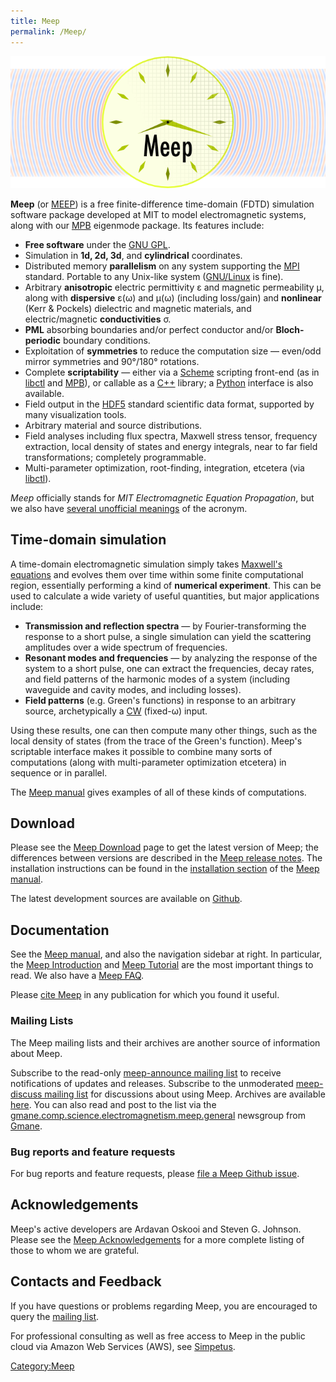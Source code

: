 ```yaml
---
title: Meep
permalink: /Meep/
---
```



![440px|center|Meep logo banner](images/Meep-banner.png)

 **Meep** (or [MEEP](Meep_acronym_expansions.md)) is a free finite-difference time-domain (FDTD) simulation software package developed at MIT to model electromagnetic systems, along with our [MPB](http://ab-initio.mit.edu/wiki/index.php/MPB) eigenmode package. Its features include:

-   **Free software** under the [GNU GPL](https://en.wikipedia.org/wiki/GNU_General_Public_License).
-   Simulation in **1d, 2d, 3d**, and **cylindrical** coordinates.
-   Distributed memory **parallelism** on any system supporting the [MPI](https://en.wikipedia.org/wiki/MPI) standard. Portable to any Unix-like system ([GNU/Linux](https://en.wikipedia.org/wiki/Linux) is fine).
-   Arbitrary **anisotropic** electric permittivity ε and magnetic permeability μ, along with **dispersive** ε(ω) and μ(ω) (including loss/gain) and **nonlinear** (Kerr & Pockels) dielectric and magnetic materials, and electric/magnetic **conductivities** σ.
-   **PML** absorbing boundaries and/or perfect conductor and/or **Bloch-periodic** boundary conditions.
-   Exploitation of **symmetries** to reduce the computation size — even/odd mirror symmetries and 90°/180° rotations.
-   Complete **scriptability** — either via a [Scheme](https://en.wikipedia.org/wiki/Scheme_programming_language) scripting front-end (as in [libctl](http://ab-initio.mit.edu/wiki/index.php/Libctl) and [MPB](http://ab-initio.mit.edu/wiki/index.php/MPB)), or callable as a [C++](https://en.wikipedia.org/wiki/C_plus_plus) library; a [Python](https://en.wikipedia.org/wiki/Python_programming_language) interface is also available.
-   Field output in the [HDF5](https://en.wikipedia.org/wiki/HDF5) standard scientific data format, supported by many visualization tools.
-   Arbitrary material and source distributions.
-   Field analyses including flux spectra, Maxwell stress tensor, frequency extraction, local density of states and energy integrals, near to far field transformations; completely programmable.
-   Multi-parameter optimization, root-finding, integration, etcetera (via [libctl](http://ab-initio.mit.edu/wiki/index.php/Libctl)).

*Meep* officially stands for *MIT Electromagnetic Equation Propagation*, but we also have [several unofficial meanings](Meep_acronym_expansions.md) of the acronym.

Time-domain simulation
----------------------

A time-domain electromagnetic simulation simply takes [Maxwell's equations](https://en.wikipedia.org/wiki/Maxwell's_equations) and evolves them over time within some finite computational region, essentially performing a kind of **numerical experiment**. This can be used to calculate a wide variety of useful quantities, but major applications include:

-   **Transmission and reflection spectra** — by Fourier-transforming the response to a short pulse, a single simulation can yield the scattering amplitudes over a wide spectrum of frequencies.
-   **Resonant modes and frequencies** — by analyzing the response of the system to a short pulse, one can extract the frequencies, decay rates, and field patterns of the harmonic modes of a system (including waveguide and cavity modes, and including losses).
-   **Field patterns** (e.g. Green's functions) in response to an arbitrary source, archetypically a [CW](https://en.wikipedia.org/wiki/Continuous_wave) (fixed-ω) input.

Using these results, one can then compute many other things, such as the local density of states (from the trace of the Green's function). Meep's scriptable interface makes it possible to combine many sorts of computations (along with multi-parameter optimization etcetera) in sequence or in parallel.

The [Meep manual](Meep_manual.md) gives examples of all of these kinds of computations.

Download
--------

Please see the [Meep Download](Meep_Download.md) page to get the latest version of Meep; the differences between versions are described in the [Meep release notes](Meep_release_notes.md). The installation instructions can be found in the [installation section](Meep_installation.md) of the [Meep manual](Meep_manual.md).

The latest development sources are available on [Github](https://github.com/stevengj/meep).

Documentation
-------------

See the [Meep manual](Meep_manual.md), and also the navigation sidebar at right. In particular, the [Meep Introduction](Meep_Introduction.md) and [Meep Tutorial](Meep_Tutorial.md) are the most important things to read. We also have a [Meep FAQ](Meep_FAQ.md).

Please [cite Meep](Citing_Meep.md) in any publication for which you found it useful.

### Mailing Lists

The Meep mailing lists and their archives are another source of information about Meep.

Subscribe to the read-only [meep-announce mailing list](http://ab-initio.mit.edu/cgi-bin/mailman/listinfo/meep-announce) to receive notifications of updates and releases. Subscribe to the unmoderated [meep-discuss mailing list](http://ab-initio.mit.edu/cgi-bin/mailman/listinfo/meep-discuss) for discussions about using Meep. Archives are available [here](https://www.mail-archive.com/meep-discuss@ab-initio.mit.edu/). You can also read and post to the list via the [gmane.comp.science.electromagnetism.meep.general](news://news.gmane.org/gmane.comp.science.electromagnetism.meep.general) newsgroup from [Gmane](http://www.gmane.org/).

### Bug reports and feature requests

For bug reports and feature requests, please [file a Meep Github issue](https://github.com/stevengj/meep/issues).

Acknowledgements
----------------

Meep's active developers are Ardavan Oskooi and Steven G. Johnson. Please see the [Meep Acknowledgements](Meep_Acknowledgements.md) for a more complete listing of those to whom we are grateful.

Contacts and Feedback
---------------------

If you have questions or problems regarding Meep, you are encouraged to query the [mailing list](https://www.mail-archive.com/meep-discuss@ab-initio.mit.edu/).

For professional consulting as well as free access to Meep in the public cloud via Amazon Web Services (AWS), see [Simpetus](http://www.simpetuscloud.com).

[Category:Meep](Meep.md)
